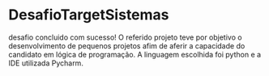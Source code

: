 # DesafioTargetSistemas

desafio concluido com sucesso!
O referido projeto teve por objetivo o desenvolvimento de pequenos projetos
afim de aferir a capacidade do candidato em lógica de programação.
A linguagem escolhida foi python e a IDE utilizada Pycharm.

